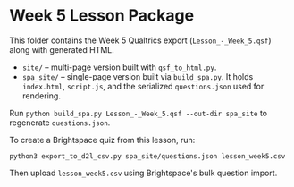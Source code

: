 # Week 5 Lesson Package

This folder contains the Week 5 Qualtrics export (`Lesson_-_Week_5.qsf`) along with generated HTML.

* `site/` – multi-page version built with `qsf_to_html.py`.
* `spa_site/` – single-page version built via `build_spa.py`. It holds `index.html`, `script.js`, and the serialized `questions.json` used for rendering.

Run `python build_spa.py Lesson_-_Week_5.qsf --out-dir spa_site` to regenerate `questions.json`.

To create a Brightspace quiz from this lesson, run:

```
python3 export_to_d2l_csv.py spa_site/questions.json lesson_week5.csv
```

Then upload `lesson_week5.csv` using Brightspace's bulk question import.
